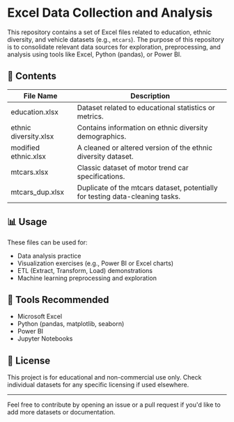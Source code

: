 # Excel Data Collection and Analysis

This repository contains a set of Excel files related to education, ethnic diversity, and vehicle datasets (e.g., `mtcars`). The purpose of this repository is to consolidate relevant data sources for exploration, preprocessing, and analysis using tools like Excel, Python (pandas), or Power BI.

## 📂 Contents

| File Name         | Description                                        |
|------------------|----------------------------------------------------|
| education.xlsx    | Dataset related to educational statistics or metrics. |
| ethnic diversity.xlsx | Contains information on ethnic diversity demographics. |
| modified ethnic.xlsx | A cleaned or altered version of the ethnic diversity dataset. |
| mtcars.xlsx        | Classic dataset of motor trend car specifications. |
| mtcars_dup.xlsx    | Duplicate of the mtcars dataset, potentially for testing data-cleaning tasks. |

## 📊 Usage

These files can be used for:
- Data analysis practice
- Visualization exercises (e.g., Power BI or Excel charts)
- ETL (Extract, Transform, Load) demonstrations
- Machine learning preprocessing and exploration

## 🔧 Tools Recommended

- Microsoft Excel
- Python (pandas, matplotlib, seaborn)
- Power BI
- Jupyter Notebooks

## 📝 License

This project is for educational and non-commercial use only. Check individual datasets for any specific licensing if used elsewhere.

---

Feel free to contribute by opening an issue or a pull request if you'd like to add more datasets or documentation.

